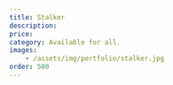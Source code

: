 ```yaml
---
title: Stalker
description:
price: 
category: Available for all.
images: 
    - /assets/img/portfolio/stalker.jpg
order: 500
---
```

